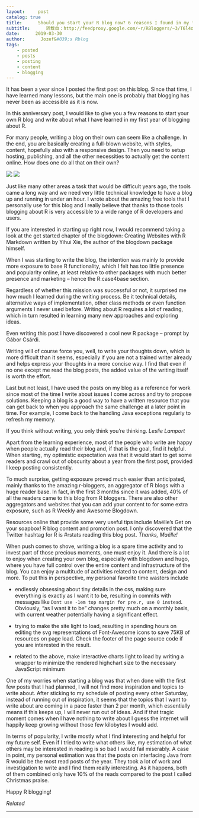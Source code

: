 ```yaml
---
layout:     post
catalog: true
title:      Should you start your R blog now? 6 reasons I found in my first year of R blogging
subtitle:      转载自：http://feedproxy.google.com/~r/RBloggers/~3/T6l4oYILGok/
date:      2019-03-30
author:      Jozef&#039;s Rblog
tags:
    - posted
    - posts
    - posting
    - content
    - blogging
---
```








It has been a year since I posted the first post on this blog. Since that time, I have learned many lessons, but the main one is probably that blogging has never been as accessible as it is now.

> 
In this anniversary post, I would like to give you a few reasons to start your own R blog and write about what I have learned in my first year of blogging about R.


For many people, writing a blog on their own can seem like a challenge. In the end, you are basically creating a full-blown website, with styles, content, hopefully also with a responsive design. Then you need to setup hosting, publishing, and all the other necessities to actually get the content online. How does one do all that on their own?

![](https://i0.wp.com/bookdown.org/yihui/blogdown/images/logo.png?w=456&ssl=1)
![](https://i0.wp.com/bookdown.org/yihui/blogdown/images/logo.png?w=456&ssl=1)


Just like many other areas a task that would be difficult years ago, the tools came a long way and we need very little technical knowledge to have a blog up and running in under an hour. I wrote about the amazing free tools that I personally use for this blog and I really believe that thanks to those tools blogging about R is very accessible to a wide range of R developers and users.

> 
If you are interested in starting up right now, I would recommend taking a look at the get started chapter of the blogdown: Creating Websites with R Markdown written by Yihui Xie, the author of the blogdown package himself.


When I was starting to write the blog, the intention was mainly to provide more exposure to base R functionality, which I felt has too little presence and popularity online, at least relative to other packages with much better presence and marketing – hence the R:case4base section.

Regardless of whether this mission was successful or not, it surprised me how much I learned during the writing process. Be it technical details, alternative ways of implementation, other class methods or even function arguments I never used before. Writing about R requires a lot of reading, which in turn resulted in learning many new approaches and exploring ideas.

> 
Even writing this post I have discovered a cool new R package – prompt by Gábor Csárdi.


Writing will of course force you, well, to write your thoughts down, which is more difficult than it seems, especially if you are not a trained writer already and helps express your thoughts in a more concise way. I find that even if no one except me read the blog posts, the added value of the writing itself is worth the effort.

Last but not least, I have used the posts on my blog as a reference for work since most of the time I write about issues I come across and try to propose solutions. Keeping a blog is a good way to have a written resource that you can get back to when you approach the same challenge at a later point in time. For example, I come back to the handling Java exceptions regularly to refresh my memory.

> 
If you think without writing, you only think you’re thinking. *Leslie Lamport*


Apart from the learning experience, most of the people who write are happy when people actually read their blog and, if that is the goal, find it helpful. When starting, my optimistic expectation was that it would start to get some readers and crawl out of obscurity about a year from the first post, provided I keep posting consistently.

To much surprise, getting exposure proved much easier than anticipated, mainly thanks to the amazing r-bloggers, an aggregator of R blogs with a huge reader base. In fact, in the first 3 months since it was added, 40% of all the readers came to this blog from R bloggers. There are also other aggregators and websites that you can add your content to for some extra exposure, such as R Weekly and Awesome Blogdown.

> 
Resources online that provide some very useful tips include Maëlle’s Get on your soapbox! R blog content and promotion post. I only discovered that the Twitter hashtag for R is #rstats reading this blog post. *Thanks, Maëlle!*


When push comes to shove, writing a blog is a spare time activity and to invest part of those precious moments, one must enjoy it. And there is a lot to enjoy when creating your own blog, especially with blogdown and hugo, where you have full control over the entire content and infrastructure of the blog. You can enjoy a multitude of activities related to content, design and more. To put this in perspective, my personal favorite time wasters include

- endlessly obsessing about tiny details in the css, making sure everything is exactly as I want it to be, resulting in commits with messages like `Dont use -1em top margin for pre.r, use 0 instead`. Obviously, “as I want it to be” changes pretty much on a monthly basis, with current weather potentially having a significant effect.

- trying to make the site light to load, resulting in spending hours on editing the svg representations of Font-Awesome icons to save 75KB of resources on page load. Check the footer of the page source code if you are interested in the result.

- related to the above, make interactive charts light to load by writing a wrapper to minimize the rendered highchart size to the necessary JavaScript minimum


One of my worries when starting a blog was that when done with the first few posts that I had planned, I will not find more inspiration and topics to write about. After sticking to my schedule of posting every other Saturday, instead of running out of inspiration, it seems that the topics that I want to write about are coming in a pace faster than 2 per month, which essentially means if this keeps up, I will never run out of ideas. And if that tragic moment comes when I have nothing to write about I guess the internet will happily keep growing without those few kilobytes I would add.

In terms of popularity, I write mostly what I find interesting and helpful for my future self. Even if I tried to write what others like, my estimation of what others may be interested in reading is so bad I would fail miserably. A case in point, my personal estimation was that the posts on interfacing Java from R would be the most read posts of the year. They took a lot of work and investigation to write and I find them really interesting. As it happens, both of them combined only have 10% of the reads compared to the post I called Christmas praise.

> 
Happy R blogging!



*Related*








---
